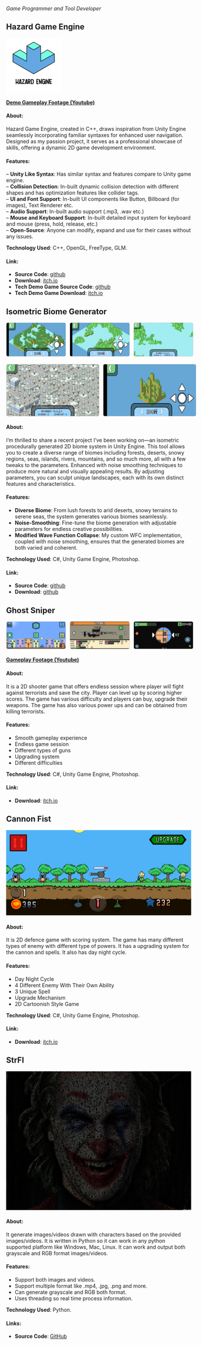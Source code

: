 *Game Programmer and Tool Developer*

<style>
.small-image {
  width: 150px;
}
.image-container {
  display: flex;
  justify-content: space-between;
  gap: 10px;
  margin-bottom: 20px;
}
.image-frame {
  width: 32%;
  height: auto;
  border: 1px solid #ddd;
  border-radius: 5px;
}
.image-frame-2 {
  width: 50%;
  height: auto;
  border: 1px solid #ddd;
  border-radius: 5px;
}
</style>

## Hazard Game Engine

<div>
<img src="../assets/images/hazard_engine.png" alt="Hazard Engine" class="small-image">
</div>

**[Demo Gameplay Footage (Youtube)](https://youtu.be/IIWMY1Wx3PQ)**

#### About:
Hazard Game Engine, created in C++, draws inspiration from Unity Engine seamlessly incorporating familiar syntaxes for enhanced user navigation. Designed as my passion project, it serves as a professional showcase of skills, offering a dynamic 2D game development environment.

#### Features:
– **Unity Like Syntax**: Has similar syntax and features compare to Unity game engine.  
– **Collision Detection**: In-built dynamic collision detection with different shapes and has optimization features like collider tags.  
– **UI and Font Support**: In-built UI components like Button, Billboard (for images), Text Renderer etc.  
– **Audio Support**: In-built audio support (.mp3, .wav etc.)  
– **Mouse and Keyboard Support**: In-built detailed input system for keyboard and mouse (press, hold, release, etc.)  
– **Open-Source**: Anyone can modify, expand and use for their cases without any issues.  

**Technology Used**: C++, OpenGL, FreeType, GLM.

#### Link:
- **Source Code**:  [github](https://github.com/gamdevAbhi/Hazard-Game-Engine.git)
- **Download**: [itch.io](https://abhijit-biswas.itch.io/hazard-game-engine)
- **Tech Demo Game Source Code**: [github](https://github.com/gamdevAbhi/Cosmic-Mayhem.git)
- **Tech Demo Game Download**: [itch.io](https://abhijit-biswas.itch.io/cosmic-mayhem)

## Isometric Biome Generator

<div class="image-container">
<img src="../assets/images/ibg_1.jpg" alt="Screenshot" class="image-frame">
<img src="../assets/images/ibg_2.jpg" alt="Screenshot" class="image-frame">
<img src="../assets/images/ibg_3.png" alt="Screenshot" class="image-frame">
</div>
<div class="image-container">
<img src="../assets/images/ibg_4.png" alt="Screenshot" class="image-frame-2">
<img src="../assets/images/ibg_5.jpg" alt="Screenshot" class="image-frame-2">
</div>

#### About:
I’m thrilled to share a recent project I’ve been working on—an isometric procedurally generated 2D biome system in Unity Engine. This tool allows you to create a diverse range of biomes including forests, deserts, snowy regions, seas, islands, rivers, mountains, and so much more, all with a few tweaks to the parameters. Enhanced with noise smoothing techniques to produce more natural and visually appealing results. By adjusting parameters, you can sculpt unique landscapes, each with its own distinct features and characteristics.

#### Features:
- **Diverse Biome**: From lush forests to arid deserts, snowy terrains to serene seas, the system generates various biomes seamlessly.  
- **Noise-Smoothing**: Fine-tune the biome generation with adjustable parameters for endless creative possibilities.  
- **Modified Wave Function Collapse**: My custom WFC implementation, coupled with noise smoothing, ensures that the generated biomes are both varied and coherent.  

**Technology Used**: C#, Unity Game Engine, Photoshop.

#### Link:
- **Source Code**: [github](https://github.com/gamdevAbhi/Isometric-Biome-Generator)
- **Download**: [github](https://github.com/gamdevAbhi/Isometric-Biome-Generator/releases)

## Ghost Sniper

<div class="image-container">
<img src="../assets/images/gs_1.jpg" alt="Screenshot" class="image-frame">
<img src="../assets/images/gs_2.jpg" alt="Screenshot" class="image-frame">
<img src="../assets/images/gs_3.jpg" alt="Screenshot" class="image-frame">
</div>

**[Gameplay Footage (Youtube)](https://youtu.be/G75rH3-bBBM)**

#### About:
It is a 2D shooter game that offers endless session where player will fight against terrorists and save the city. Player can level up by scoring higher scores. The game has various difficulty and players can buy, upgrade their weapons. The game has also various power ups and can be obtained from killing terrorists.

#### Features:
- Smooth gameplay experience
- Endless game session
- Different types of guns
- Upgrading system
- Different difficulties

**Technology Used**: C#, Unity Game Engine, Photoshop.

#### Link: 
- **Download**: [itch.io](https://abhijit-biswas.itch.io/ghost-sniper)

## Cannon Fist

<img src="../assets/images/cf_1.jpg" alt="Screenshot">

#### About:
It is 2D defence game with scoring system. The game has many different types of enemy with different type of powers. It has a upgrading system for the cannon and spells. It also has day night cycle.

#### Features:
- Day Night Cycle
- 4 Different Enemy With Their Own Ability
- 3 Unique Spell
- Upgrade Mechanism
- 2D Cartoonish Style Game

**Technology Used**: C#, Unity Game Engine, Photoshop.

#### Link:
- **Download**: [itch.io](https://abhijit-biswas.itch.io/cannon-fist)

## StrFI

<img src="../assets/images/strfi_1.jpg" alt="Screenshot">

#### About:
It generate images/videos drawn with characters based on the provided images/videos. It is written in Python so it can work in any python supported platform like Windows, Mac, Linux. It can work and output both grayscale and RGB format images/videos.

#### Features:
- Support both images and videos.
- Support multiple format like .mp4, .jpg, .png and more.
- Can generate grayscale and RGB both format.
- Uses threading so real time process information.

**Technology Used**: Python.

#### Links:
- **Source Code**:  [GitHub](https://github.com/gamdevAbhi/StrFI)